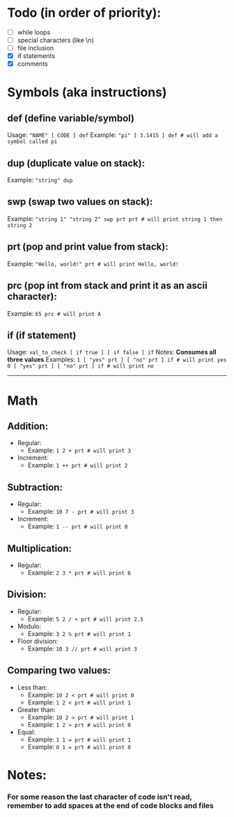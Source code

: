 # Todo (in order of priority):
- [ ] while loops
- [ ] special characters (like \n)
- [ ] file inclusion
- [x] if statements
- [x] comments

# Symbols (aka instructions)
## def (define variable/symbol)
Usage:
`"NAME" [ CODE ] def`
Example:
`"pi" [ 3.1415 ] def # will add a symbol called pi`

## dup (duplicate value on stack):
Example:
`"string" dup`

## swp (swap two values on stack):
Example:
`"string 1" "string 2" swp prt prt # will print string 1 then string 2`

## prt (pop and print value from stack):
Example:
`"Hello, world!" prt # will print Hello, world!`

## prc (pop int from stack and print it as an ascii character):
Example:
`65 prc # will print A`

## if (if statement)
Usage:
`val_to_check [ if true ] [ if false ] if`
Notes:
**Consumes all three values**
Examples:
`1 [ "yes" prt ] [ "no" prt ] if # will print yes`
`0 [ "yes" prt ] [ "no" prt ] if # will print no`

-----
# Math
## Addition:
- Regular:
    - Example: `1 2 + prt # will print 3`
- Increment:
    - Example: `1 ++ prt # will print 2`

## Subtraction:
- Regular:
    - Example: `10 7 - prt # will print 3`
- Increment:
    - Example: `1 -- prt # will print 0`

## Multiplication:
- Regular:
    - Example: `2 3 * prt # will print 6`

## Division:
- Regular:
    - Example: `5 2 / + prt # will print 2.5`
- Modulo:
    - Example: `3 2 % prt # will print 1`
- Floor division:
    - Example: `10 3 // prt # will print 3`

## Comparing two values:
- Less than:
    - Example: `10 2 < prt # will print 0`
    - Example: `1 2 < prt # will print 1`
- Greater than:
    - Example: `10 2 > prt # will print 1`
    - Example: `1 2 > prt # will print 0`
- Equal:
    - Example: `1 1 = prt # will print 1`
    - Example: `0 1 = prt # will print 0`

# Notes:
### **For some reason the last character of code isn't read, remember to add spaces at the end of code blocks and files**
